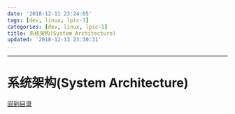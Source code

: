 ```yaml
---
date: '2018-12-11 23:24:05'
tags: [dev, linux, lpic-1]
categories: [dev, linux, lpic-1]
title: 系统架构(System Architecture)
updated: '2018-12-13 23:30:31'
...
```

---
# 系统架构(System Architecture)
<!-- MarkdownTOC -->

<!-- /MarkdownTOC -->
[回到目录](../index.md)

